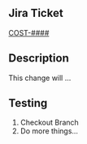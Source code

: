 ## Jira Ticket

[COST-####](https://issues.redhat.com/browse/COST-####)

## Description

This change will ...

## Testing

1. Checkout Branch
2. Do more things...